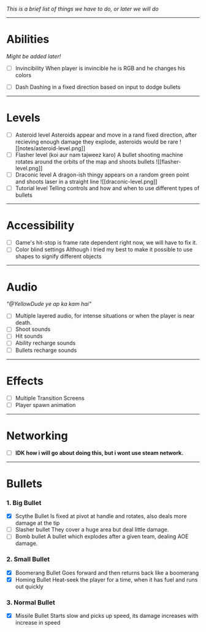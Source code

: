 *This is a brief list of things we have to do, or later we will do*

---
# Abilities
*Might be added later!*

- [ ] Invincibility 
	When player is invincible he is RGB and he changes his colors

- [ ] Dash
	Dashing in a fixed direction based on input to dodge bullets

---
# Levels
- [ ] Asteroid level
	Asteroids appear and move in a rand fixed direction, after recieving enough damage they explode, asteroids would be rare
	![[notes/asteroid-level.png]]
- [ ] Flasher level (koi aur nam tajweez karo)
	A bullet shooting machine rotates around the orbits of the map and shoots bullets
	![[flasher-level.png]]
- [ ] Draconic level
	A dragon-ish thingy appears on a random green point and shoots laser in a straight line
	![[draconic-level.png]]
- [ ] Tutorial level
	 Telling controls and how and when to use different types of bullets

---
# Accessibility
- [ ] Game's hit-stop is frame rate dependent right now, we will have to fix it.
- [ ] Color blind settings
	Although i tried my best to make it possible to use shapes to signify different objects

---
# Audio
*"@YellowDude ye ap ka kam hai"*
- [ ] Multiple layered audio, for intense situations or when the player is near death.
- [ ] Shoot sounds
- [ ] Hit sounds
- [ ] Ability recharge sounds
- [ ] Bullets recharge sounds

---
# Effects
- [ ] Multiple Transition Screens
- [ ] Player spawn animation

---
# Networking
- [ ] **IDK how i will go about doing this, but i wont use steam network.**
--- 
# Bullets

### 1. Big Bullet
- [x] Scythe Bullet
	Is fixed at pivot at handle and rotates, also deals more damage at the tip
- [ ] Slasher bullet
	They cover a huge area but deal little damage.
- [ ] Bomb bullet
	A bullet which explodes after a given team, dealing AOE damage.
### 2. Small Bullet
- [x] Boomerang Bullet
	Goes forward and then returns back like a boomerang
- [X] Homing Bullet
	Heat-seek the player for a time, when it has fuel and runs out quickly
### 3. Normal Bullet
- [X] Missile Bullet
	Starts slow and picks up speed, its damage increases with increase in speed